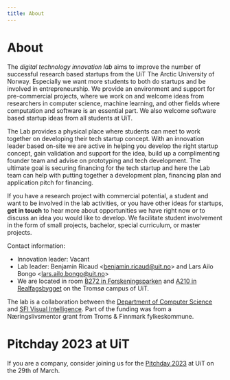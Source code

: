 ```yaml
---
title: About
---
```


# About

The *digital technology innovation lab* aims to improve the number of successful research based startups from the UiT The Arctic University of Norway. Especially we want more students to both do startups and be involved in entrepreneurship. We provide an environment and support for pre-commercial projects, where we work on and welcome ideas from researchers in computer science, machine learning, and other fields where computation and software is an essential part. We also welcome software based startup ideas from all students at UiT.

The Lab provides a physical place where students can meet to work together on developing their tech startup concept. With an innovation leader based on-site we are active in helping you develop the right startup concept, gain validation and support for the idea, build up a complimenting founder team and advise on prototyping and tech development. The ultimate goal is securing financing for the tech startup and here the Lab team can help with putting together a development plan, financing plan and application pitch for financing. 

If you have a research project with commercial potential, a student and want to be involved in the lab activities, or you have other ideas for startups, **get in touch** to hear more about opportunities we have right now or to discuss an idea you would like to develop. We facilitate student involvement in the form of small projects, bachelor, special curriculum, or master projects. 

Contact information:
- Innovation leader: Vacant
- Lab leader: Benjamin Ricaud <[benjamin.ricaud@uit.no](mailto:benjamin.ricaud@uit.no)> and Lars Ailo Bongo <[lars.ailo.bongo@uit.no](mailto:lars.ailo.bongo@uit.no)>
- We are located in room [B272 in Forskeningsparken](https://use.mazemap.com/#v=1&config=uit&zlevel=2&center=18.987598,69.680524&zoom=18&sharepoitype=poi&sharepoi=825022&campusid=5) and [A210 in Realfagsbygget](https://use.mazemap.com/#v=1&zlevel=2&center=18.976523,69.681532&zoom=17.6&campusid=5&starttype=poi&start=174540) on the Tromsø campus of UiT. 

The lab is a collaboration between the [Department of Computer Science](https://uit.no/enhet/ifi) and [SFI Visual Intelligence](https://www.visual-intelligence.no/). Part of the funding was from a Næringslivsmentor grant from Troms & Finnmark fylkeskommune.


# Pitchday 2023 at UiT
If you are a company, consider joining us for the [Pitchday 2023](https://uit-dtil.github.io/pitch-day2023.html) at UiT on the 29th of March.